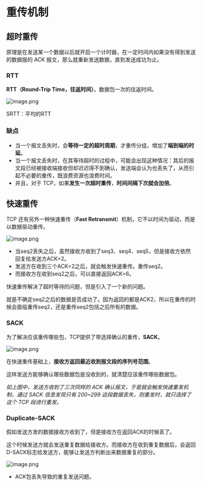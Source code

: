 # 重传机制

## 超时重传

原理是在发送某一个数据以后就开启一个计时器，在一定时间内如果没有得到发送的数据报的 ACK 报文，那么就重新发送数据，直到发送成功为止。

### RTT

**RTT（Round-Trip Time，往返时间）**。数据包一次的往返时间。

![image.png](https://s2.loli.net/2025/07/17/kfySnEVjqzm8MKR.png)

SRTT：平均的RTT

### 缺点

- 当一个报文丢失时，会**等待一定的超时周期**，才重传分组，增加了**端到端的时延**。
- 当一个报文丢失时，在其等待超时的过程中，可能会出现这种情况：其后的报文段已经被接收端接收但却迟迟得不到确认，发送端会认为也丢失了，从而引起不必要的重传，既浪费资源也浪费时间。
- 并且，对于 TCP，如果**发生一次超时重传**，**时间间隔下次就会加倍**。

## 快速重传

TCP 还有另外⼀种快速重传（**Fast Retransmit**）机制，它不以时间为驱动，⽽是以数据驱动重传。

![image.png](https://s2.loli.net/2025/07/17/zr5SZwTUIaG4Lte.png)

- 当seq2丢失之后，虽然接收方收到了seq3、seq4、seq5，但是接收方依然回复给发送方ACK=2。
- 发送方在收到三个ACK=2之后，就会触发快速重传。重传seq2。
- 而接收方在收到seq2之后，可以直接返回ACK=6。

快速重传解决了超时等待的问题，但是引入了一个新的问题。

就是不确定seq2之后的数据是否成功了。因为返回的都是ACK2，所以在重传的时候会面临重传seq2，还是重传seq2包括之后所有的数据。

### SACK

为了解决应该重传哪些包，TCP提供了带选择确认的重传，**SACK**。

![image.png](https://s2.loli.net/2025/07/17/njHPN6tflqQVyb7.png)

在快速重传基础上，**接收方返回最近收到报文段的序列号范围**。

这样发送方能够确认哪些数据包是没收到的，就清楚应该重传哪些数据包。

*如上图中，发送⽅收到了三次同样的 ACK 确认报⽂，于是就会触发快速重发机制，通过 SACK 信息发现只有 200~299 这段数据丢失，则重发时，就只选择了这个 TCP 段进⾏重发。*

### Duplicate-SACK

假如发送方发的数据接收方收到了，但是接收方在返回ACK的时候丢了。

这个时候发送方就会发送重复数据给接收方。而接收方在收到重复数据后，会返回D-SACK标志给发送方，能够让发送方判断出来数据重复的部分。

![image.png](https://s2.loli.net/2025/07/17/UoGR4ALJ8OQD3Ic.png)

- ACK包丢失导致的重复发送问题。